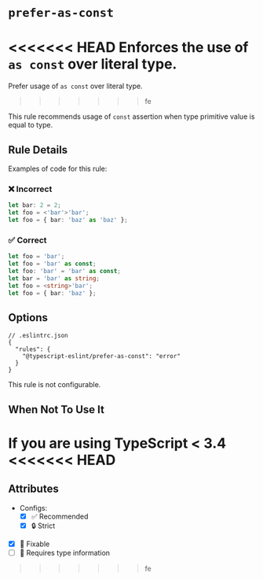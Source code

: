 # `prefer-as-const`

<<<<<<< HEAD
Enforces the use of `as const` over literal type.
=======
Prefer usage of `as const` over literal type.
>>>>>>> fe

This rule recommends usage of `const` assertion when type primitive value is equal to type.

## Rule Details

Examples of code for this rule:

<!--tabs-->

### ❌ Incorrect

```ts
let bar: 2 = 2;
let foo = <'bar'>'bar';
let foo = { bar: 'baz' as 'baz' };
```

### ✅ Correct

```ts
let foo = 'bar';
let foo = 'bar' as const;
let foo: 'bar' = 'bar' as const;
let bar = 'bar' as string;
let foo = <string>'bar';
let foo = { bar: 'baz' };
```

<!--/tabs-->

## Options

```jsonc
// .eslintrc.json
{
  "rules": {
    "@typescript-eslint/prefer-as-const": "error"
  }
}
```

This rule is not configurable.

## When Not To Use It

If you are using TypeScript < 3.4
<<<<<<< HEAD
=======

## Attributes

- Configs:
  - [x] ✅ Recommended
  - [x] 🔒 Strict
- [x] 🔧 Fixable
- [ ] 💭 Requires type information
>>>>>>> fe
